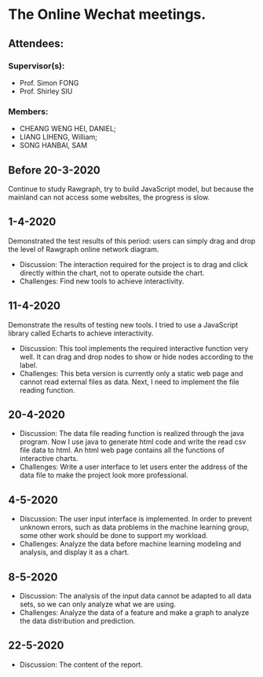 # The Online Wechat meetings.

## Attendees:
  ### Supervisor(s): 
  * Prof. Simon FONG
  * Prof. Shirley SIU

  ### Members: 
  * CHEANG WENG HEI, DANIEL; 
  * LIANG LIHENG, William; 
  * SONG HANBAI, SAM
  


## Before 20-3-2020
Continue to study Rawgraph, try to build JavaScript model, but because the mainland can not access some websites, the progress is slow.

## 1-4-2020
Demonstrated the test results of this period: users can simply drag and drop the level of Rawgraph online network diagram.
* Discussion:
The interaction required for the project is to drag and click directly within the chart, not to operate outside the chart.
* Challenges:
Find new tools to achieve interactivity.

## 11-4-2020
Demonstrate the results of testing new tools. I tried to use a JavaScript library called Echarts to achieve interactivity.
* Discussion:
This tool implements the required interactive function very well. It can drag and drop nodes to show or hide nodes according to the label.
* Challenges:
This beta version is currently only a static web page and cannot read external files as data. Next, I need to implement the file reading function.

## 20-4-2020
* Discussion:
The data file reading function is realized through the java program. Now I use java to generate html code and write the read csv file data to html. An html web page contains all the functions of interactive charts.
* Challenges:
Write a user interface to let users enter the address of the data file to make the project look more professional.

## 4-5-2020
* Discussion:
The user input interface is implemented. In order to prevent unknown errors, such as data problems in the machine learning group, some other work should be done to support my workload.
* Challenges:
Analyze the data before machine learning modeling and analysis, and display it as a chart.

## 8-5-2020
* Discussion:
The analysis of the input data cannot be adapted to all data sets, so we can only analyze what we are using.
* Challenges:
Analyze the data of a feature and make a graph to analyze the data distribution and prediction.

## 22-5-2020
* Discussion:
The content of the report.

